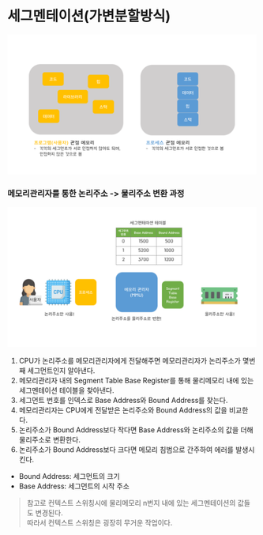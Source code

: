 # 세그멘테이션(가변분할방식)

![](../images/7_virtual-memory/세그멘테이션1.png)

### 메모리관리자를 통한 논리주소 -> 물리주소 변환 과정

![](../images/7_virtual-memory/세그멘테이션2.png)

1. CPU가 논리주소를 메모리관리자에게 전달해주면 메모리관리자가 논리주소가 몇번째 세그먼트인지 알아낸다.
2. 메모리관리자 내의 Segment Table Base Register를 통해 물리메모리 내에 있는 세그멘테이션 테이블을 찾아낸다.
3. 세그먼트 번호를 인덱스로 Base Address와 Bound Address를 찾는다.
4. 메모리관리자는 CPU에게 전달받은 논리주소와 Bound Address의 값을 비교한다.
5. 논리주소가 Bound Address보다 작다면 Base Address와 논리주소의 값을 더해 물리주소로 변환한다.
6. 논리주소가 Bound Address보다 크다면 메모리 침범으로 간주하여 에러를 발생시킨다.

- Bound Address: 세그먼트의 크기
- Base Address: 세그먼트의 시작 주소

> 참고로 컨텍스트 스위칭시에 물리메모리 n번지 내에 있는 세그멘테이션의 값들도 변경된다.  
> 따라서 컨텍스트 스위칭은 굉장히 무거운 작업이다.